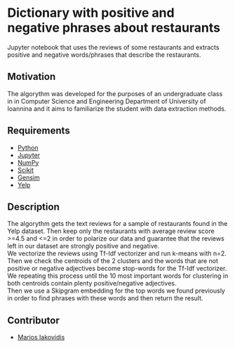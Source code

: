 # Dictionary with positive and negative phrases about restaurants
Jupyter notebook that uses the reviews of some restaurants and extracts positive and negative words/phrases that describe the restaurants.

## Motivation
The algorythm was developed for the purposes of an undergraduate class in in Computer Science and Engineering Department of University of Ioannina and it aims to familiarize the student with data extraction methods.

## Requirements
+ [Python](https://www.python.org/)
+ [Jupyter](https://jupyter.org/)
+ [NumPy](https://numpy.org/)
+ [Scikit](https://scikit-learn.org/stable/)
+ [Gensim](https://radimrehurek.com/gensim/)
+ [Yelp](https://www.yelp.com/dataset)

## Description
The algorythm gets the text reviews for a sample of restaurants found in the Yelp dataset. Then keep only the restaurants with average review score >=4.5 and <=2 in order to polarize our data and guarantee that the reviews left in our dataset are strongly positive and negative.<br>
We vectorize the reviews using Tf-Idf vectorizer and run k-means with n=2. Then we check the centroids of the 2 clusters and the words that are not positive or negative adjectives become stop-words for the Tf-Idf vectorizer. We repeating this process until the 10 most important words for clustering in both centroids contain plenty positive/negative adjectives.<br>
Then we use a Skipgram embedding for the top words we found previously in order to find phrases with these words and then return the result.

## Contributor
+ [Marios Iakovidis](https://github.com/mariosjkb)
